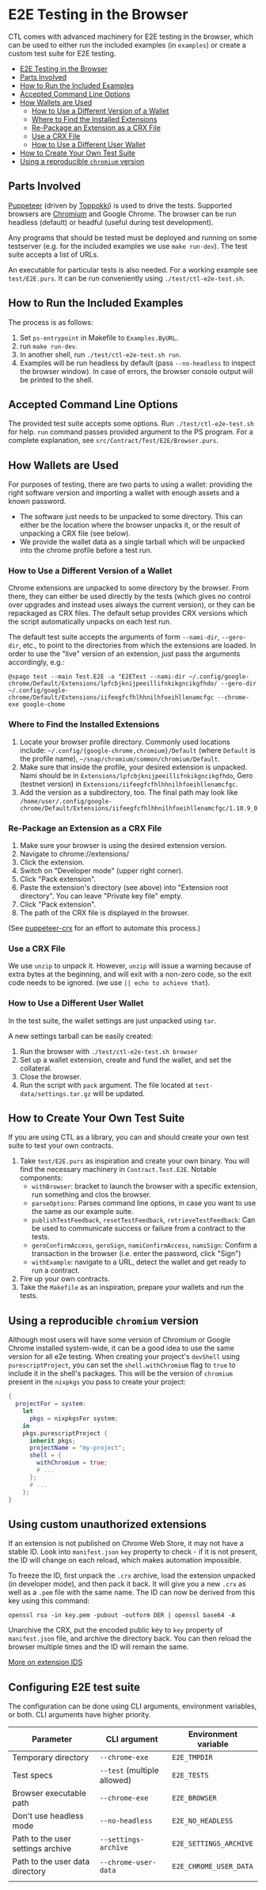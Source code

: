 # E2E Testing in the Browser

CTL comes with advanced machinery for E2E testing in the browser, which can be used to either run the included examples (in `examples`) or create a custom test suite for E2E testing.

- [E2E Testing in the Browser](#e2e-testing-in-the-browser)
- [Parts Involved](#parts-involved)
- [How to Run the Included Examples](#how-to-run-the-included-examples)
- [Accepted Command Line Options](#accepted-command-line-options)
- [How Wallets are Used](#how-wallets-are-used)
  - [How to Use a Different Version of a Wallet](#how-to-use-a-different-version-of-a-wallet)
  - [Where to Find the Installed Extensions](#where-to-find-the-installed-extensions)
  - [Re-Package an Extension as a CRX File](#re-package-an-extension-as-a-crx-file)
  - [Use a CRX File](#use-a-crx-file)
  - [How to Use a Different User Wallet](#how-to-use-a-different-user-wallet)
- [How to Create Your Own Test Suite](#how-to-create-your-own-test-suite)
- [Using a reproducible `chromium` version](#using-a-reproducible-chromium-version)

## Parts Involved

[Puppeteer](https://github.com/puppeteer/puppeteer) (driven by [Toppokki](https://github.com/justinwoo/purescript-toppokki))
is used to drive the tests. Supported browsers are [Chromium](https://www.chromium.org/) and Google Chrome.
The browser can be run headless (default) or headful (useful during test development).

Any programs that should be tested must be deployed and running on some testserver (e.g. for the included examples we use `make run-dev`). The test suite accepts a list of URLs.

An executable for particular tests is also needed. For a working example see `test/E2E.purs`. It can be run conveniently using `./test/ctl-e2e-test.sh`.

## How to Run the Included Examples

The process is as follows:

1. Set `ps-entrypoint` in Makefile to `Examples.ByURL`.
2. run `make run-dev`.
3. In another shell, run `./test/ctl-e2e-test.sh run`.
4. Examples will be run headless by default (pass `--no-headless` to inspect the browser window). In case of errors, the browser console output will be printed to the shell.

## Accepted Command Line Options

The provided test suite accepts some options. Run `./test/ctl-e2e-test.sh` for help. `run` command passes provided argument to the PS program. For a complete explanation, see `src/Contract/Test/E2E/Browser.purs`.

## How Wallets are Used

For purposes of testing, there are two parts to using a wallet: providing the right software version and importing a wallet with enough assets and a known password.

- The software just needs to be unpacked to some directory. This can either be the location where the browser unpacks it, or the result of unpacking a CRX file (see below).
- We provide the wallet data as a single tarball which will be unpacked into the chrome profile before a test run.

### How to Use a Different Version of a Wallet

Chrome extensions are unpacked to some directory by the browser. From there, they can either be used directly by the tests (which gives no control over upgrades and instead uses always the current version), or they can be repackaged as CRX files. The default setup provides CRX versions which the script automatically unpacks on each test run.

The default test suite accepts the arguments of form `--nami-dir`, `--gero-dir`, etc., to point to the directories from which the extensions are loaded. In order to use the "live" version of an extension, just pass the arguments accordingly, e.g.:

```
@spago test --main Test.E2E -a "E2ETest --nami-dir ~/.config/google-chrome/Default/Extensions/lpfcbjknijpeeillifnkikgncikgfhdo/ --gero-dir ~/.config/google-chrome/Default/Extensions/iifeegfcfhlhhnilhfoeihllenamcfgc --chrome-exe google-chome
```

### Where to Find the Installed Extensions

1. Locate your browser profile directory. Commonly used locations include: `~/.config/{google-chrome,chromium}/Default` (where `Default` is the profile name), `~/snap/chromium/common/chromium/Default`.
2. Make sure that inside the profile, your desired extension is unpacked. Nami should be in `Extensions/lpfcbjknijpeeillifnkikgncikgfhdo`, Gero (testnet version) in `Extensions/iifeegfcfhlhhnilhfoeihllenamcfgc`.
3. Add the version as a subdirectory, too. The final path may look like `/home/user/.config/google-chrome/Default/Extensions/iifeegfcfhlhhnilhfoeihllenamcfgc/1.10.9_0`

### Re-Package an Extension as a CRX File

1. Make sure your browser is using the desired extension version.
2. Navigate to chrome://extensions/
3. Click the extension.
4. Switch on "Developer mode" (upper right corner).
5. Click "Pack extension".
6. Paste the extension's directory (see above) into "Extension root directory". You can leave "Private key file" empty.
7. Click "Pack extension".
8. The path of the CRX file is displayed in the browser.

(See [puppeteer-crx](https://www.npmjs.com/package/puppeteer-crx) for an effort to automate this process.)

### Use a CRX File

We use `unzip` to unpack it. However, `unzip` will issue a warning because of extra bytes at the beginning, and will exit with a non-zero code, so the exit code needs to be ignored. (we use `|| echo to achieve that`).

### How to Use a Different User Wallet

In the test suite, the wallet settings are just unpacked using `tar`.

A new settings tarball can be easily created:

1. Run the browser with `./test/ctl-e2e-test.sh browser`
2. Set up a wallet extension, create and fund the wallet, and set the collateral.
3. Close the browser.
4. Run the script with `pack` argument. The file located at `test-data/settings.tar.gz` will be updated.

## How to Create Your Own Test Suite

If you are using CTL as a library, you can and should create your own test suite to test your own contracts.

1. Take `test/E2E.purs` as inspiration and create your own binary. You will find the necessary machinery in `Contract.Test.E2E`. Notable components:
   - `withBrowser`: bracket to launch the browser with a specific extension, run something and clos the browser.
   - `parseOptions`: Parses command line options, in case you want to use the same as our example suite.
   - `publishTestFeedback`, `resetTestFeedback`, `retrieveTestFeedback`: Can be used to communicate success or failure from a contract to the tests.
   - `geroConfirmAccess`, `geroSign`, `namiConfirmAccess`, `namiSign`: Confirm a transaction in the browser (i.e. enter the password, click "Sign")
   - `withExample`: navigate to a URL, detect the wallet and get ready to run a contract.
2. Fire up your own contracts.
3. Take the `Makefile` as an inspiration, prepare your wallets and run the tests.

## Using a reproducible `chromium` version

Although most users will have some version of Chromium or Google Chrome installed system-wide, it can be a good idea to use the same version for all e2e testing. When creating your project's `devShell` using `purescriptProject`, you can set the `shell.withChromium` flag to `true` to include it in the shell's packages. This will be the version of `chromium` present in the `nixpkgs` you pass to create your project:

```nix
{
  projectFor = system:
    let
      pkgs = nixpkgsFor system;
    in
    pkgs.purescriptProject {
      inherit pkgs;
      projectName = "my-project";
      shell = {
        withChromium = true;
        # ...
      };
      # ...
    };
}
```

## Using custom unauthorized extensions

If an extension is not published on Chrome Web Store, it may not have a stable ID. Look into `manifest.json` `key` property to check - if it is not present, the ID will change on each reload, which makes automation impossible.

To freeze the ID, first unpack the `.crx` archive, load the extension unpacked (in developer mode), and then pack it back. It will give you a new `.crx` as well as a `.pem` file with the same name. The ID can now be derived from this key using this command:

```
openssl rsa -in key.pem -pubout -outform DER | openssl base64 -A
```

Unarchive the CRX, put the encoded public key to `key` property of `manifest.json` file, and archive the directory back. You can then reload the browser multiple times and the ID will remain the same.

[More on extension IDS](https://stackoverflow.com/questions/37317779/making-a-unique-extension-id-and-key-for-chrome-extension)

## Configuring E2E test suite

The configuration can be done using CLI arguments, environment variables, or both. CLI arguments have higher priority.

| Parameter                         | CLI argument                | Environment variable   |
|-----------------------------------|-----------------------------|------------------------|
| Temporary directory               | `--chrome-exe`              | `E2E_TMPDIR`           |
| Test specs                        | `--test` (multiple allowed) | `E2E_TESTS`            |
| Browser executable path           | `--chrome-exe`              | `E2E_BROWSER`          |
| Don't use headless mode           | `--no-headless`             | `E2E_NO_HEADLESS`      |
| Path to the user settings archive | `--settings-archive`        | `E2E_SETTINGS_ARCHIVE` |
| Path to the user data directory   | `--chrome-user-data`        | `E2E_CHROME_USER_DATA` |
|                                   |                             |                        |
